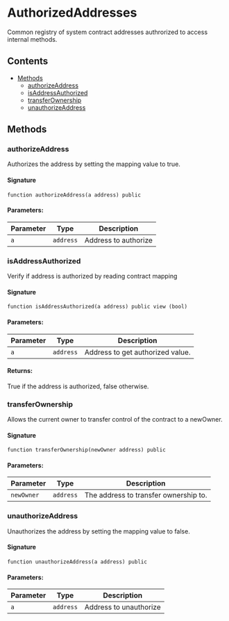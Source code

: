 # AuthorizedAddresses

Common registry of system contract addresses authrorized to access internal methods.

## Contents

-   [Methods](undefined)
    -   [authorizeAddress](#authorizeaddress)
    -   [isAddressAuthorized](#isaddressauthorized)
    -   [transferOwnership](#transferownership)
    -   [unauthorizeAddress](#unauthorizeaddress)

## Methods

### authorizeAddress

Authorizes the address by setting the mapping value to true.

#### Signature

```solidity
function authorizeAddress(a address) public
```

#### Parameters:

| Parameter | Type      | Description          |
| --------- | --------- | -------------------- |
| `a`       | `address` | Address to authorize |

### isAddressAuthorized

Verify if address is authorized by reading contract mapping

#### Signature

```solidity
function isAddressAuthorized(a address) public view (bool)
```

#### Parameters:

| Parameter | Type      | Description                      |
| --------- | --------- | -------------------------------- |
| `a`       | `address` | Address to get authorized value. |

#### Returns:

True if the address is authorized, false otherwise.

### transferOwnership

Allows the current owner to transfer control of the contract to a newOwner.

#### Signature

```solidity
function transferOwnership(newOwner address) public
```

#### Parameters:

| Parameter  | Type      | Description                           |
| ---------- | --------- | ------------------------------------- |
| `newOwner` | `address` | The address to transfer ownership to. |

### unauthorizeAddress

Unauthorizes the address by setting the mapping value to false.

#### Signature

```solidity
function unauthorizeAddress(a address) public
```

#### Parameters:

| Parameter | Type      | Description            |
| --------- | --------- | ---------------------- |
| `a`       | `address` | Address to unauthorize |
